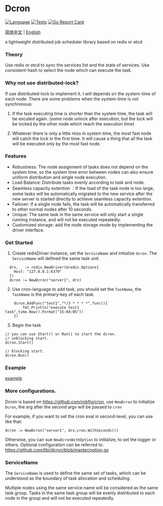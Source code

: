 Dcron
==============
[![Language](https://img.shields.io/badge/Language-Go-blue.svg)](https://golang.org/)
[![Tests](https://github.com/libi/dcron/actions/workflows/test.yml/badge.svg)](https://github.com/libi/dcron/actions/workflows/test.yml)
[![Go Report Card](https://goreportcard.com/badge/github.com/libi/dcron#1)](https://goreportcard.com/report/github.com/libi/dcron)

[简体中文](README_CN.md) | [English](README.md)

a lightweight distributed job scheduler library based on redis or etcd

### Theory

Use redis or etcd to sync the services list and the state of services. Use consistent-hash
to select the node which can execute the task.

### Why not use distributed-lock?

If use distributed-lock to implement it. I will depends on the system-time of each node. There are some problems when the system-time is not synchronous: 
1. If the task executing time is shorter than the system time, the task will be excuted again. (some node unlock after execution, but the lock will be locked by the other node which reach the execution time)

2. Whatever there is only a little miss in system time, the most fast node will catch the lock in the first time. It will cause a thing that all the task will be executed only by the most fast node.

### Features 
- Robustness: The node assignment of tasks does not depend on the system time, so the system time error between nodes can also ensure uniform distribution and single node execution.
- Load Balance: Distribute tasks evenly according to task and node.
- Seamless capacity extention ：If the load of the task node is too large, some tasks will be automatically migrated to the new service after the new server is started directly to achieve seamless capacity extention. 
- Failover: If a single node fails, the task will be automatically transferred to other normal nodes after 10 seconds. 
- Unique: The same task in the same service will only start a single running instance, and will not be executed repeatedly. 
- Customized storage: add the node storage mode by implementing the driver interface.

### Get Started

1. Create redisDriver instance, set the `ServiceName` and initialize `dcron`. The `ServiceName` will defined the same task unit.
```golang
  drv, _ := redis.NewDriver(&redis.Options{
    Host: "127.0.0.1:6379"
  })
  dcron := NewDcron("server1", drv)
```
2. Use cron-language to add task, you should set the `TaskName`, the `TaskName` is the primary-key of each task.
```golang
    dcron.AddFunc("test1","*/3 * * * *",func(){
		fmt.Println("execute test1 task",time.Now().Format("15:04:05"))
	})
```
3. Begin the task
```golang
// you can use Start() or Run() to start the dcron.
// unblocking start.
dcron.Start()

// blocking start.
dcron.Run()
```

### Example
[example](example/README.md)


### More configurations.

Dcron is based on https://github.com/robfig/cron, use `NewDcron` to initialize `Dcron`, the arg after the second argv will be passed to `cron`

For example, if you want to set the cron eval in second-level, you can use like that:
```golang
dcron := NewDcron("server1", drv,cron.WithSeconds())
```

Otherwise, you can sue `NewDcronWithOption` to initialize, to set the logger or others. Optional configuration can be referred to: https://github.com/libi/dcron/blob/master/option.go

### ServiceName

The `ServiceName` is used to define the same set of tasks, which can be understood as the boundary of task allocation and scheduling. 

Multiple nodes using the same service name will be considered as the same task group. Tasks in the same task group will be evenly distributed to each node in the group and will not be executed repeatedly.


